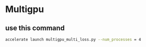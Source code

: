 # Multigpu

## use this command

```bash
accelerate launch multigpu_multi_loss.py --num_processes = 4 
```
